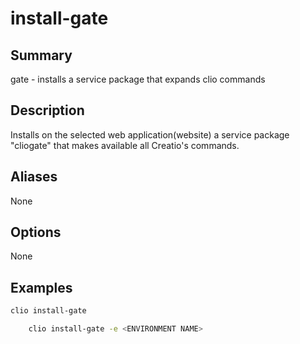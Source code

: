 # install-gate

## Summary
gate - installs a service package that expands clio commands

## Description
Installs on the selected web application(website) a service package
    "cliogate" that makes available all Creatio's commands.

## Aliases
None

## Options

None

## Examples

```bash
clio install-gate

    clio install-gate -e <ENVIRONMENT NAME>
```